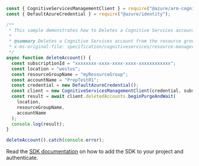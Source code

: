 ```javascript
const { CognitiveServicesManagementClient } = require("@azure/arm-cognitiveservices");
const { DefaultAzureCredential } = require("@azure/identity");

/**
 * This sample demonstrates how to Deletes a Cognitive Services account from the resource group.
 *
 * @summary Deletes a Cognitive Services account from the resource group.
 * x-ms-original-file: specification/cognitiveservices/resource-manager/Microsoft.CognitiveServices/stable/2022-03-01/examples/PurgeDeletedAccount.json
 */
async function deleteAccount() {
  const subscriptionId = "xxxxxxxx-xxxx-xxxx-xxxx-xxxxxxxxxxxx";
  const location = "westus";
  const resourceGroupName = "myResourceGroup";
  const accountName = "PropTest01";
  const credential = new DefaultAzureCredential();
  const client = new CognitiveServicesManagementClient(credential, subscriptionId);
  const result = await client.deletedAccounts.beginPurgeAndWait(
    location,
    resourceGroupName,
    accountName
  );
  console.log(result);
}

deleteAccount().catch(console.error);
```

Read the [SDK documentation](https://github.com/Azure/azure-sdk-for-js/blob/%40azure%2Farm-cognitiveservices_7.1.0/sdk/cognitiveservices/arm-cognitiveservices/README.md) on how to add the SDK to your project and authenticate.
